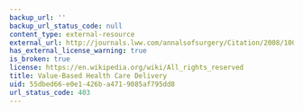 ```yaml
---
backup_url: ''
backup_url_status_code: null
content_type: external-resource
external_url: http://journals.lww.com/annalsofsurgery/Citation/2008/10000/Value_Based_Health_Care_Delivery.1.aspx
has_external_license_warning: true
is_broken: true
license: https://en.wikipedia.org/wiki/All_rights_reserved
title: Value-Based Health Care Delivery
uid: 55dbed66-e0e1-426b-a471-9085af795dd8
url_status_code: 403
---
```


